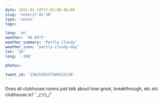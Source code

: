 ```yaml
---
date: 2021-02-18T17:03:08-06:00
slug: 'note/17-02-58'
type: 'notes'
tags:

lang: 'en'
weather: '46.04°F'
weather_summary: 'Partly Cloudy'
weather_icon: 'partly-cloudy-day'
lat: '26'
long: '-100'

photos:

tweet_id: '1362538157506523138'
---
```

Does all clubhouse rooms just talk about how great, breakthrough, etc etc clubhouse is? ¯\_(ツ)_/¯